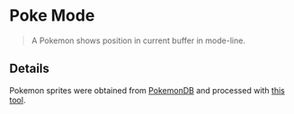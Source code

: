 # Poke Mode

> A Pokemon shows position in current buffer in mode-line.

## Details

Pokemon sprites were obtained from [PokemonDB](https://img.pokemondb.net/sprites/)
and processed with [this tool](https://github.com/RyanMillerC/poke-position-images).
